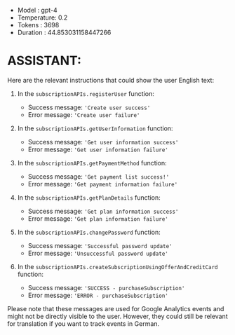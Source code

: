 - Model      : gpt-4
- Temperature: 0.2
- Tokens     : 3698
- Duration   : 44.853031158447266


# ASSISTANT:
Here are the relevant instructions that could show the user English text:

1. In the `subscriptionAPIs.registerUser` function:
   - Success message: `'Create user success'`
   - Error message: `'Create user failure'`

2. In the `subscriptionAPIs.getUserInformation` function:
   - Success message: `'Get user information success'`
   - Error message: `'Get user information failure'`

3. In the `subscriptionAPIs.getPaymentMethod` function:
   - Success message: `'Get payment list success!'`
   - Error message: `'Get payment information failure'`

4. In the `subscriptionAPIs.getPlanDetails` function:
   - Success message: `'Get plan information success'`
   - Error message: `'Get plan information failure'`

5. In the `subscriptionAPIs.changePassword` function:
   - Success message: `'Successful password update'`
   - Error message: `'Unsuccessful password update'`

6. In the `subscriptionAPIs.createSubscriptionUsingOfferAndCreditCard` function:
   - Success message: `'SUCCESS - purchaseSubscription'`
   - Error message: `'ERROR - purchaseSubscription'`

Please note that these messages are used for Google Analytics events and might not be directly visible to the user. However, they could still be relevant for translation if you want to track events in German.

